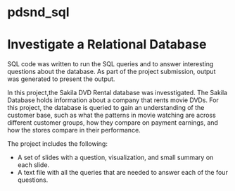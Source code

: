 # pdsnd_sql

# Investigate a Relational Database  

SQL code was written to run the SQL queries and to answer interesting questions about the database. As part of the project submission, output was generated to present the output.

In this project,the Sakila DVD Rental database was invesstigated. The Sakila Database holds information about a company that rents movie DVDs. For this project, the database is queried to gain an understanding of the customer base, such as what the patterns in movie watching are across different customer groups, how they compare on payment earnings, and how the stores compare in their performance.

The project includes the following:
- A set of slides with a question, visualization, and small summary on each slide.
- A text file with all the queries that are needed to answer each of the four questions.
